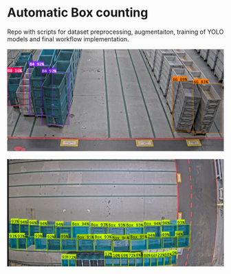 # Automatic Box counting

Repo with scripts for dataset preprocessing, augmentaiton, training of YOLO models and final workflow implementation.

![alt text](.github/{D9224012-F512-4D1C-81E7-AAC56D52CAD4}.png)

![alt text](.github/{888AECC8-084F-4293-BD5B-F88376C4B827}.png)
